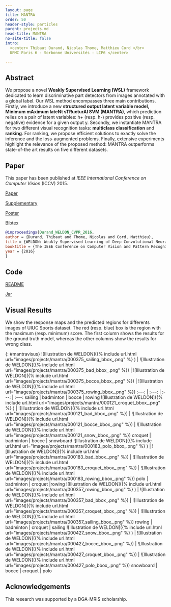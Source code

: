 ```yaml
---
layout: page
title: MANTRA
order: 50
header-style: particles
parent: projects.md
head-title: MANTRA
no-site-title: false
intro:
  <center> Thibaut Durand, Nicolas Thome, Matthieu Cord </br>
  UPMC Paris 6 - Sorbonne Universités - LIP6 </center>

---
```


## Abstract

We propose a novel **Weakly Supervised Learning (WSL)** framework dedicated to learn discriminative part detectors from images annotated with a global label. Our WSL method encompasses three main contributions. Firstly, we introduce a new **structured output latent variable model, Minimum mAximum lateNt sTRucturAl SVM (MANTRA)**, which prediction relies on a pair of latent variables: h+ (resp. h-) provides positive (resp. negative) evidence for a given output y. Secondly, we instantiate MANTRA for two different visual recognition tasks: **multiclass classification** and **ranking**. For ranking, we propose efficient solutions to exactly solve the inference and the loss-augmented problems. Finally, extensive experiments highlight the relevance of the proposed method: MANTRA outperforms state-of-the art results on five different datasets.


## Paper

This paper has been published at _IEEE International Conference on Computer Vision_ (ICCV) 2015.

[Paper](../pdfs/2015_ICCV/Durand_MANTRA_ICCV_2015.pdf)

[Supplementary](../pdfs/2015_ICCV/Durand_MANTRA_ICCV_2015_supp.pdf)

[Poster](../pdfs/2015_ICCV/Durand_MANTRA_ICCV_2015_poster.pdf)

Bibtex
```bibtex
@inproceedings{Durand_WELDON_CVPR_2016,
author = {Durand, Thibaut and Thome, Nicolas and Cord, Matthieu},
title = {WELDON: Weakly Supervised Learning of Deep Convolutional Neural Networks},
booktitle = {The IEEE Conference on Computer Vision and Pattern Recognition (CVPR)},
year = {2016}
}
```

## Code

[README](../pdfs/2015_ICCV/README.md)

[Jar](../pdfs/2015_ICCV/mantra.jar)

<!-- code matlab visu / github / code java / code scala / code python -->

## Visual Results

We show the response maps and the predicted regions for differents images of UIUC Sports dataset. The red (resp. blue) box is the region with the maximum (resp. minimum) score. The first column shows the results for the ground truth model, whereas the other columns show the results for wrong class.

{: #mantravisus}
![Illustration de WELDON]({% include url.html url="images/projects/mantra/000375_sailing_bbox_.png" %} ) | ![Illustration de WELDON]({% include url.html url="images/projects/mantra/000375_bad_bbox_.png" %}) | ![Illustration de WELDON]({% include url.html url="images/projects/mantra/000375_bocce_bbox_.png" %}) | ![Illustration de WELDON]({% include url.html url="images/projects/mantra/000375_rowing_bbox_.png" %})
:---: | :---: | :---: | :---:
sailing     | badminton     | bocce     | rowing
![Illustration de WELDON]({% include url.html url="images/projects/mantra/000121_croquet_bbox_.png" %} ) | ![Illustration de WELDON]({% include url.html url="images/projects/mantra/000121_bad_bbox_.png" %}) | ![Illustration de WELDON]({% include url.html url="images/projects/mantra/000121_bocce_bbox_.png" %}) | ![Illustration de WELDON]({% include url.html url="images/projects/mantra/000121_snow_bbox_.png" %})
croquet     | badminton     | bocce     | snowboard
![Illustration de WELDON]({% include url.html url="images/projects/mantra/000183_polo_bbox_.png" %} ) | ![Illustration de WELDON]({% include url.html url="images/projects/mantra/000183_bad_bbox_.png" %}) | ![Illustration de WELDON]({% include url.html url="images/projects/mantra/000183_croquet_bbox_.png" %}) | ![Illustration de WELDON]({% include url.html url="images/projects/mantra/000183_rowing_bbox_.png" %})
polo        | badminton	    | croquet   |rowing
![Illustration de WELDON]({% include url.html url="images/projects/mantra/000357_rowing_bbox_.png" %} ) | ![Illustration de WELDON]({% include url.html url="images/projects/mantra/000357_bad_bbox_.png" %}) | ![Illustration de WELDON]({% include url.html url="images/projects/mantra/000357_croquet_bbox_.png" %}) | ![Illustration de WELDON]({% include url.html url="images/projects/mantra/000357_sailing_bbox_.png" %})
rowing      | badminton	    | croquet   | sailing
![Illustration de WELDON]({% include url.html url="images/projects/mantra/000427_snow_bbox_.png" %} ) | ![Illustration de WELDON]({% include url.html url="images/projects/mantra/000427_bocce_bbox_.png" %}) | ![Illustration de WELDON]({% include url.html url="images/projects/mantra/000427_croquet_bbox_.png" %}) | ![Illustration de WELDON]({% include url.html url="images/projects/mantra/000427_polo_bbox_.png" %})
snowboard   | bocce         | croquet   | polo



## Acknowledgements

This research was supported by a DGA-MRIS scholarship.

